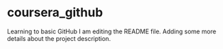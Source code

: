 # coursera_github
Learning to basic GitHub
I am editing the README file. Adding some more details about the project description.
